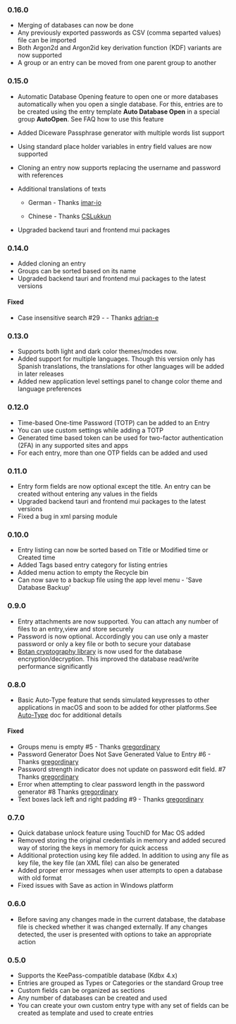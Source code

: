 ### 0.16.0
- Merging of databases can now be done
- Any previously exported passwords as CSV (comma separted values) file can be imported 
- Both Argon2d and Argon2id key derivation function (KDF) variants are now supported
- A group or an entry can be moved from one parent group to another

### 0.15.0
- Automatic Database Opening feature to open one or more databases automatically when you open a single database. For this, entries are to be created using the entry template **Auto Database Open** in a special group **AutoOpen**. See FAQ how to use this feature

- Added Diceware Passphrase generator with multiple words list support 

- Using standard place holder variables in entry field values are now supported

- Cloning an entry now supports replacing the username and password with references

- Additional translations of texts 

    - German  - Thanks [imar-io](https://github.com/imar-io)

    - Chinese - Thanks [CSLukkun](https://github.com/CSLukkun)

- Upgraded backend tauri and frontend mui packages 

### 0.14.0
- Added cloning an entry
- Groups can be sorted based on its name
- Upgraded backend tauri and frontend mui packages to the latest versions
#### Fixed
-  Case insensitive search #29 - - Thanks [adrian-e](https://github.com/adrian-e)
### 0.13.0
- Supports both light and dark color themes/modes now. 
- Added support for multiple languages. Though this version only has Spanish translations, the translations for other languages will be added in later releases
- Added new application level settings panel to change color theme and language preferences

### 0.12.0
- Time-based One-time Password (TOTP) can be added to an Entry
- You can use custom settings while adding a TOTP
- Generated time based token can be used for two-factor authentication (2FA) in any supported sites and apps 
- For each entry, more than one OTP fields can be added and used 

### 0.11.0
- Entry form fields are now optional except the title. An entry can be created without entering any values in the fields
- Upgraded backend tauri and frontend mui packages to the latest versions
- Fixed a bug in xml parsing module  

### 0.10.0
- Entry listing can now be sorted based on Title or Modified time or Created time
- Added Tags based entry category for listing entries
- Added menu action to empty the Recycle bin
- Can now save to a backup file using the app level menu - 'Save Database Backup' 

### 0.9.0
- Entry attachments are now supported. You can attach any number of files to an entry,view and store securely
- Password is now optional. Accordingly you can use only a master password or only a key file or both to secure your database
- [Botan cryptography library](https://botan.randombit.net/) is now used for the database encryption/decryption. This improved the database read/write performance significantly

### 0.8.0
- Basic Auto-Type feature that sends simulated keypresses to other applications in macOS and soon to be added for other platforms.See [Auto-Type](./docs/AUTO-TYPE.md) doc for additional details
#### Fixed
-  Groups menu is empty #5  - Thanks [gregordinary](https://github.com/gregordinary)
-  Password Generator Does Not Save Generated Value to Entry #6 - Thanks [gregordinary](https://github.com/gregordinary)
-  Password strength indicator does not update on password edit field. #7 Thanks [gregordinary](https://github.com/gregordinary)
-  Error when attempting to clear password length in the password generator #8 Thanks [gregordinary](https://github.com/gregordinary)
-  Text boxes lack left and right padding #9   - Thanks [gregordinary](https://github.com/gregordinary)


### 0.7.0
- Quick database unlock feature using TouchID for Mac OS added 
- Removed storing the original credentials in memory and added secured way of storing the keys in memory for quick access
- Additional protection using key file added. In addition to using any file as key file, the key file (an XML file) can also be generated  
- Added proper error messages when user attempts to open a database with old format
- Fixed issues with Save as action in Windows platform

### 0.6.0
- Before saving any changes made in the current database, the database file is checked whether it was changed externally. If any changes detected, the user is presented with options to take an appropriate action

### 0.5.0

- Supports the KeePass-compatible database (Kdbx 4.x)
- Entries are grouped as Types or Categories or the standard Group tree
- Custom fields can be organized as sections
- Any number of databases can be created and used
- You can create your own custom entry type with any set of fields can be created as template and used to create entries
